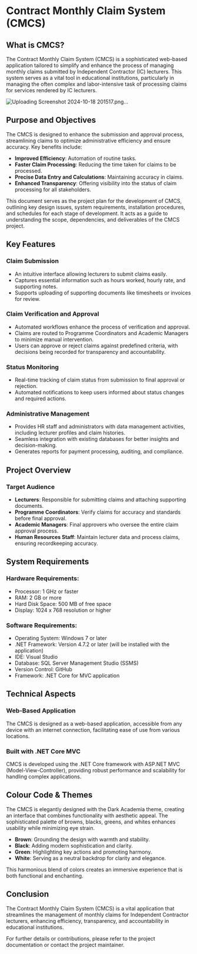 # Contract Monthly Claim System (CMCS)

## What is CMCS?
The Contract Monthly Claim System (CMCS) is a sophisticated web-based application tailored to simplify and enhance the process of managing monthly claims submitted by Independent Contractor (IC) lecturers. This system serves as a vital tool in educational institutions, particularly in managing the often complex and labor-intensive task of processing claims for services rendered by IC lecturers.

![Uploading Screenshot 2024-10-18 201517.png…]()

## Purpose and Objectives
The CMCS is designed to enhance the submission and approval process, streamlining claims to optimize administrative efficiency and ensure accuracy. Key benefits include:
- **Improved Efficiency**: Automation of routine tasks.
- **Faster Claim Processing**: Reducing the time taken for claims to be processed.
- **Precise Data Entry and Calculations**: Maintaining accuracy in claims.
- **Enhanced Transparency**: Offering visibility into the status of claim processing for all stakeholders.

This document serves as the project plan for the development of CMCS, outlining key design issues, system requirements, installation procedures, and schedules for each stage of development. It acts as a guide to understanding the scope, dependencies, and deliverables of the CMCS project.

## Key Features

### Claim Submission
- An intuitive interface allowing lecturers to submit claims easily.
- Captures essential information such as hours worked, hourly rate, and supporting notes.
- Supports uploading of supporting documents like timesheets or invoices for review.

### Claim Verification and Approval
- Automated workflows enhance the process of verification and approval.
- Claims are routed to Programme Coordinators and Academic Managers to minimize manual intervention.
- Users can approve or reject claims against predefined criteria, with decisions being recorded for transparency and accountability.

### Status Monitoring
- Real-time tracking of claim status from submission to final approval or rejection.
- Automated notifications to keep users informed about status changes and required actions.

### Administrative Management
- Provides HR staff and administrators with data management activities, including lecturer profiles and claim histories.
- Seamless integration with existing databases for better insights and decision-making.
- Generates reports for payment processing, auditing, and compliance.

## Project Overview

### Target Audience
- **Lecturers**: Responsible for submitting claims and attaching supporting documents.
- **Programme Coordinators**: Verify claims for accuracy and standards before final approval.
- **Academic Managers**: Final approvers who oversee the entire claim approval process.
- **Human Resources Staff**: Maintain lecturer data and process claims, ensuring recordkeeping accuracy.

## System Requirements

### Hardware Requirements:
- Processor: 1 GHz or faster
- RAM: 2 GB or more
- Hard Disk Space: 500 MB of free space
- Display: 1024 x 768 resolution or higher

### Software Requirements:
- Operating System: Windows 7 or later
- .NET Framework: Version 4.7.2 or later (will be installed with the application)
- IDE: Visual Studio
- Database: SQL Server Management Studio (SSMS)
- Version Control: GitHub
- Framework: .NET Core for MVC application

## Technical Aspects

### Web-Based Application
The CMCS is designed as a web-based application, accessible from any device with an internet connection, facilitating ease of use from various locations.

### Built with .NET Core MVC
CMCS is developed using the .NET Core framework with ASP.NET MVC (Model-View-Controller), providing robust performance and scalability for handling complex applications.

## Colour Code & Themes
The CMCS is elegantly designed with the Dark Academia theme, creating an interface that combines functionality with aesthetic appeal. The sophisticated palette of browns, blacks, greens, and whites enhances usability while minimizing eye strain. 

- **Brown**: Grounding the design with warmth and stability.
- **Black**: Adding modern sophistication and clarity.
- **Green**: Highlighting key actions and promoting harmony.
- **White**: Serving as a neutral backdrop for clarity and elegance.

This harmonious blend of colors creates an immersive experience that is both functional and enchanting.

## Conclusion
The Contract Monthly Claim System (CMCS) is a vital application that streamlines the management of monthly claims for Independent Contractor lecturers, enhancing efficiency, transparency, and accountability in educational institutions.

For further details or contributions, please refer to the project documentation or contact the project maintainer.
